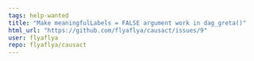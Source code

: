 ```yaml
---
tags: help-wanted
title: "Make meaningfulLabels = FALSE argument work in dag_greta()"
html_url: "https://github.com/flyaflya/causact/issues/9"
user: flyaflya
repo: flyaflya/causact
---
```


